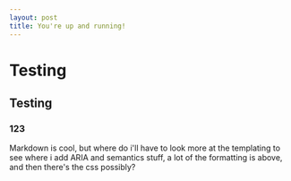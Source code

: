 ```yaml
---
layout: post
title: You're up and running!
---
```


# Testing

## Testing

### 123

Markdown is cool, but where do i'll have to look more at the templating to see where i add ARIA and semantics stuff, a lot of the formatting is above, and then there's the css possibly?

